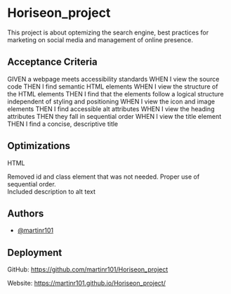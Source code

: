 # Horiseon_project

This project is about optemizing the search engine, best practices for marketing on social media and management of online presence.


## Acceptance Criteria

GIVEN a webpage meets accessibility standards
WHEN I view the source code
THEN I find semantic HTML elements
WHEN I view the structure of the HTML elements
THEN I find that the elements follow a logical structure independent of styling and positioning
WHEN I view the icon and image elements
THEN I find accessible alt attributes
WHEN I view the heading attributes
THEN they fall in sequential order
WHEN I view the title element
THEN I find a concise, descriptive title
## Optimizations
HTML

Removed id and class element that was not needed.
Proper use of sequential order.                  
Included description to alt text


## Authors

- [@martinr101](https://github.com/martinr101)


## Deployment

GitHub: https://github.com/martinr101/Horiseon_project

Website: https://martinr101.github.io/Horiseon_project/
